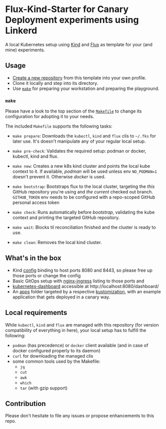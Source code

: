 # Flux-Kind-Starter for Canary Deployment experiments using Linkerd

A local Kubernetes setup using [Kind](https://kind.sigs.k8s.io/) and [Flux](https://fluxcd.io/) as template for your (and mine) experiments.

## Usage

* [Create a new repository](https://github.com/heubeck/flux-kind-starter/generate) from this template into your own profile.
* Clone it locally and step into its directory.
* Use [`make`](#make) for preparing your workstation and preparing the playground.

### `make`

Please have a look to the top section of the [`Makefile`](Makefile) to change its configuration for adopting it to your needs.

The included `Makefile` supports the following tasks:

* `make prepare`:
  Downloads the `kubectl`, `kind` and `flux` clis to `~/.fks` for later use. It's doesn't manipulate any of your regular local setup.

* `make pre-check`:
  Validates the required setup: podman or docker, kubectl, kind and flux.

* `make new`:
  Creates a new k8s kind cluster and points the local kube context to it.
  If available, _podman_ will be used unless env `NO_PODMAN=1` doesn't prevent it. Otherwise _docker_ is used.

* `make bootstrap`:
  Bootstraps flux to the local cluster, targeting the _this_ GitHub repository you're using and _the current_ checked out branch.
  `GITHUB_TOKEN` env needs to be configured with a repo-scoped GitHub personal access token

* `make check`:
  Runs automatically before _bootstrap_, validating the kube context and printing the targeted GitHub repository.

* `make wait`:
  Blocks til reconciliation finished and the cluster is ready to use.

* `make clean`:
  Removes the local kind cluster.

## What's in the box

* Kind [config](.kind/config.yaml) binding to host ports 8080 and 8443, so please free up those ports or change the config
* Basic GitOps setup with [nginx-ingress](https://github.com/kubernetes/ingress-nginx/tree/main/charts/ingress-nginx) listing to those ports and
* [kubernetes-dashboard](https://github.com/kubernetes/dashboard/tree/master/charts/helm-chart/kubernetes-dashboard) accessible at http://localhost:8080/dashboard/
* An [apps](apps) folder targeted by a respective [kustomization](local-cluster/apps.yaml), with an example application that gets deployed in a canary way.

## Local requirements

While `kubectl`, `kind` and `flux` are managed with this repository (for version compatibility of everything in here), your local setup has to fulfill the following:

* `podman` (has precedence) or `docker` client available (and in case of docker configured properly to its daemon)
* `curl` for downloading the managed clis
* some common tools used by the Makefile:
  * `jq`
  * `cut`
  * `awk`
  * `which`
  * `tar` (with gzip support)

## Contribution

Please don't hesitate to file any issues or propose enhancements to this repo.
